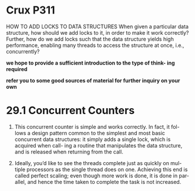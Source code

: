 # Crux P311
HOW TO ADD LOCKS TO DATA STRUCTURES
When given a particular data structure, how should we add locks to it, in order to make it work correctly? 
Further, how do we add locks such that the data structure yields high performance, enabling many threads to access the structure at once, i.e., concurrently?


**we hope to provide a sufficient introduction to the type of think- ing required**

**refer you to some good sources of material for further inquiry on your own**


# 29.1 Concurrent Counters
1. This concurrent counter is simple and works correctly. In fact, it fol- lows a design pattern common to the simplest and most basic concurrent data structures:
    it simply adds a single lock, which is acquired when call- ing a routine that manipulates the data structure, and is released when returning from the call.

2. Ideally, you’d like to see the threads complete just as quickly on mul- tiple processors as the single thread does on one. Achieving this end is called perfect scaling; even though more work is done, it is done in par- allel, and hence the time taken to complete the task is not increased.









